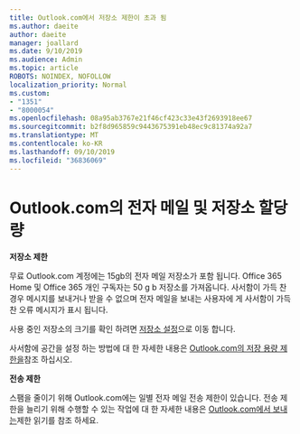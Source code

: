 ```yaml
---
title: Outlook.com에서 저장소 제한이 초과 됨
ms.author: daeite
author: daeite
manager: joallard
ms.date: 9/10/2019
ms.audience: Admin
ms.topic: article
ROBOTS: NOINDEX, NOFOLLOW
localization_priority: Normal
ms.custom:
- "1351"
- "8000054"
ms.openlocfilehash: 08a95ab3767e21f46cf423c33e43f2693918ee67
ms.sourcegitcommit: b2f8d965859c9443675391eb48ec9c81374a92a7
ms.translationtype: MT
ms.contentlocale: ko-KR
ms.lasthandoff: 09/10/2019
ms.locfileid: "36836069"
---
```

# <a name="email-and-storage-quota-in-outlookcom"></a>Outlook.com의 전자 메일 및 저장소 할당량

**저장소 제한**

무료 Outlook.com 계정에는 15gb의 전자 메일 저장소가 포함 됩니다. Office 365 Home 및 Office 365 개인 구독자는 50 g b 저장소를 가져옵니다. 사서함이 가득 찬 경우 메시지를 보내거나 받을 수 없으며 전자 메일을 보내는 사용자에 게 사서함이 가득 찬 오류 메시지가 표시 됩니다.

사용 중인 저장소의 크기를 확인 하려면 [저장소 설정](https://outlook.live.com/mail/options/general/storage)으로 이동 합니다.

사서함에 공간을 설정 하는 방법에 대 한 자세한 내용은 [Outlook.com의 저장 용량 제한을](https://support.office.com/article/7ac99134-69e5-4619-ac0b-2d313bba5e9e)참조 하십시오.

**전송 제한**

스팸을 줄이기 위해 Outlook.com에는 일별 전자 메일 전송 제한이 있습니다. 전송 제한을 늘리기 위해 수행할 수 있는 작업에 대 한 자세한 내용은 [Outlook.com에서 보내는](https://support.office.com/article/279ee200-594c-40f0-9ec8-bb6af7735c2e)제한 읽기를 참조 하세요.